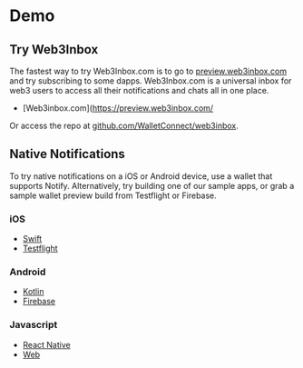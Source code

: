 # Demo

## Try Web3Inbox

The fastest way to try Web3Inbox.com is to go to [preview.web3inbox.com](https://preview.web3inbox.com/) and try subscribing to some dapps. Web3Inbox.com is a universal inbox for web3 users to access all their notifications and chats all in one place.

- [Web3inbox.com](https://preview.web3inbox.com/

Or access the repo at [github.com/WalletConnect/web3inbox](https://github.com/WalletConnect/web3inbox/).

## Native Notifications

To try native notifications on a iOS or Android device, use a wallet that supports Notify. Alternatively, try building one of our sample apps, or grab a sample wallet preview build from Testflight or Firebase.

### iOS

- [Swift](https://docs.walletconnect.com/2.0/api/notify/usage?platform=ios)
- [Testflight](https://testflight.apple.com/join/09bTAryp)

### Android

- [Kotlin](https://docs.walletconnect.com/2.0/api/notify/usage?platform=android)
- [Firebase](https://appdistribution.firebase.dev/i/d2c86e879abd5a86)

### Javascript

- [React Native](https://docs.walletconnect.com/2.0/api/notify/usage?platform=react-native)
- [Web](https://docs.walletconnect.com/2.0/api/notify/usage?platform=web)